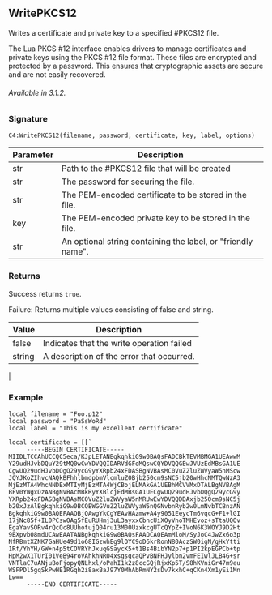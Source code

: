 ## WritePKCS12

Writes a certificate and private key to a specified #PKCS12 file.

The Lua PKCS #12 interface enables drivers to manage certificates and private keys using the PKCS #12 file format. These files are encrypted and protected by a password. This ensures that cryptographic assets are secure and are not easily recovered.

###### Available in 3.1.2.


### Signature

`C4:WritePKCS12(filename, password, certificate, key, label, options)`


| Parameter | Description | 
| --- | --- |
| str | Path to the #PKCS12 file that will be created |
| str | The password for securing the file. |
| str | The PEM-encoded certificate to be stored in the file. |
| key | The PEM-encoded private key to be stored in the file. |
| str  | An optional string containing the label, or "friendly name". |


### Returns

Success returns `true`.

Failure: Returns multiple values consisting of false and string.

| Value | Description | 
| --- | --- |
| false | Indicates that the write operation failed |
| string | A description of the error that occurred. |
|


### Example

	local filename = "Foo.p12"
	local password = "PaSsWoRd"
	local label = "This is my excellent certificate"
	
	local certificate = [[`
	     -----BEGIN CERTIFICATE-----
	MIIDLTCCAhUCCQC5eca/KJpLETANBgkqhkiG9w0BAQsFADCBkTEVMBMGA1UEAwwM
	Y29udHJvbDQuY29tMQ0wCwYDVQQIDARVdGFoMQswCQYDVQQGEwJVUzEdMBsGA1UE
	CgwUQ29udHJvbDQgQ29ycG9yYXRpb24xFDASBgNVBAsMC0VuZ2luZWVyaW5nMScw
	JQYJKoZIhvcNAQkBFhhlbmdpbmVlcmluZ0Bjb250cm9sNC5jb20wHhcNMTQwNzA3
	MjEzMTA4WhcNNDExMTIyMjEzMTA4WjCBojELMAkGA1UEBhMCVVMxDTALBgNVBAgM
	BFV0YWgxDzANBgNVBAcMBkRyYXBlcjEdMBsGA1UECgwUQ29udHJvbDQgQ29ycG9y
	YXRpb24xFDASBgNVBAsMC0VuZ2luZWVyaW5nMRUwEwYDVQQDDAxjb250cm9sNC5j
	b20xJzAlBgkqhkiG9w0BCQEWGGVuZ2luZWVyaW5nQGNvbnRyb2w0LmNvbTCBnzAN
	BgkqhkiG9w0BAQEFAAOBjQAwgYkCgYEAvHAzmw+A4y9051EeycTm6vqcG+F1+lGI
	17jNc85f+IL0PCswOAg5fEuRUHmj3uL3ayxxCbncUiXOyVnoTMHEvoz+sTtaUQOv
	EgaYavSORv4rQcOc8UUhotujQ04ru13M00UzxkcgUTcQYpZ+IVoN6K3WOYJ9D2Ht
	9BXpvb08mdUCAwEAATANBgkqhkiG9w0BAQsFAAOCAQEAmMloM/SyJoC4JwZx6o3p
	NfRBmtXZNK7GaHUe49d1o68IGzwhEg9lOYC9oD6krRonN80AczSW0igN/gHxYtti
	1Rf/YhYH/GW+n4p5tCOVRYhJxuqGSaycK5+t1Bs4BibYN2p7+p1PI2kpEGPCb+tp
	HpM2wX1TUrI01VeB94roVAhkhNRO4xsgsgcaQPvBNFHJylbn2vmFEIwlJLB4G+sr
	VNTlaC7uANjuBoFjopyQNLhxl/oPahI1k2z8ccGQjRjxKp5T/S8hKVniGr47m9eu
	WSFPDl5gqSkPwHE1RGqh2i8axBaJ97Y0MhAbRmNY2sDv7kxhC+qCKn4Xm1yEi1Mn
	Lw==
	     -----END CERTIFICATE-----
